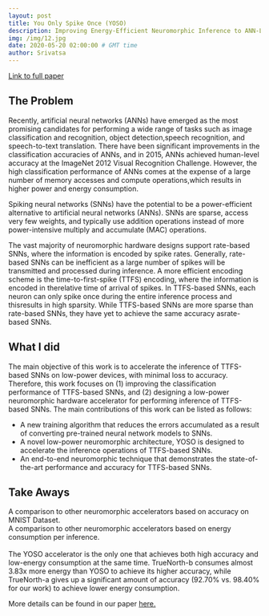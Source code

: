 ```yaml
---
layout: post
title: You Only Spike Once (YOSO)
description: Improving Energy-Efficient Neuromorphic Inference to ANN-Level Accuracy (Paper)
img: /img/12.jpg
date: 2020-05-20 02:00:00 # GMT time
author: Srivatsa
---
```


<a class="text-link"
href="http://workshops.inf.ed.ac.uk/accml/papers/2020-isca/2nd_AccML_paper_1.pdf">Link
to full paper</a>

<h2>The Problem</h2>

Recently, artificial neural networks (ANNs) have emerged as the  most  promising
candidates  for  performing  a  wide  range  of tasks such as image
classification and recognition, object detection,speech recognition, and
speech-to-text translation. There have been significant improvements in the
classification accuracies of ANNs, and  in  2015,  ANNs  achieved  human-level
accuracy at  the ImageNet 2012 Visual Recognition Challenge. However,
the high classification performance of ANNs comes at the expense of a large number
of memory accesses and compute operations,which results in higher power and
energy consumption. 

Spiking neural networks (SNNs) have the potential to be a power-efficient
alternative to artificial neural networks (ANNs). SNNs are sparse, access very
few weights, and typically use addition operations instead of more
power-intensive multiply and accumulate (MAC) operations. 

The vast majority of neuromorphic hardware designs support rate-based SNNs,
where the information is encoded by spike rates. Generally, rate-based SNNs can
be inefficient as a large number of spikes will be transmitted and
processed during inference. A more efficient encoding scheme is the
time-to-first-spike (TTFS) encoding, where the information is encoded in
therelative time of arrival of spikes. In TTFS-based SNNs, each neuron can only
spike once during the entire inference process and thisresults in high sparsity.
While TTFS-based SNNs are more sparse than rate-based SNNs, they have yet to
achieve the same accuracy asrate-based SNNs. 

<h2>What I did</h2>

The main objective of this work is to accelerate the inference of TTFS-based SNNs on low-power devices, with minimal loss to accuracy.
Therefore, this work focuses on (1) improving the classification performance of
TTFS-based SNNs, and (2) designing a low-power neuromorphic hardware accelerator
for performing inference of TTFS-based SNNs. The main contributions of this work
can be listed as follows:
<ul>
    <li>A new training algorithm that reduces the errors accumulated as a result of converting pre-trained neural network models to SNNs.</li> 
    <li> A novel low-power neuromorphic architecture, YOSO is designed to accelerate the inference operations of TTFS-based SNNs.</li> 
    <li>An end-to-end neuromorphic technique that demonstrates the state-of-the-art performance and accuracy for TTFS-based SNNs.</li> 
</ul>

<h2>Take Aways</h2>

<div class="img_row">
    <img class="col three" src="{{ site.baseurl }}/img/portfolio/yoso-accuracy-chart.png" alt="" title="accuracy results"/>
</div>
<div class="col three caption">
	A comparison to other neuromorphic accelerators based on accuracy on MNIST Dataset.
</div>

<div class="img_row">
    <img class="col three" src="{{ site.baseurl }}/img/portfolio/yoso-power-comp-chart.png" alt="" title="power performance"/>
</div>

<div class="col three caption">
	A comparison to other neuromorphic accelerators based on energy consumption per inference.
</div>
<br>
The YOSO accelerator is the only one that achieves both high accuracy and low-energy consumption at the same time.
TrueNorth-b consumes almost 3.83x more energy than YOSO to achieve its
higher accuracy, while TrueNorth-a gives up a significant amount of accuracy
(92.70% vs. 98.40% for our work) to achieve lower energy consumption.


More details can be found in our paper 
<a class="text-link"
href="http://workshops.inf.ed.ac.uk/accml/papers/2020-isca/2nd_AccML_paper_1.pdf">here.</a>

